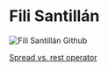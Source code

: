 # Fili Santillán

![Fili Santillán Github](https://github.com/FiliSantillan/FiliSantillan/blob/master/assets/cover-github.png)

[Spread vs. rest operator](https://filisantillan.com/videos/spread-vs-rest-operator/)
